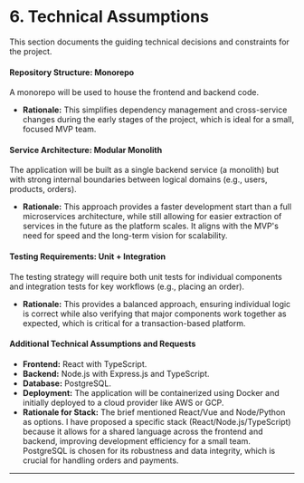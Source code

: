 # 6. Technical Assumptions

This section documents the guiding technical decisions and constraints for the project.

#### **Repository Structure: Monorepo**

A monorepo will be used to house the frontend and backend code.
*   **Rationale:** This simplifies dependency management and cross-service changes during the early stages of the project, which is ideal for a small, focused MVP team.

#### **Service Architecture: Modular Monolith**

The application will be built as a single backend service (a monolith) but with strong internal boundaries between logical domains (e.g., users, products, orders).
*   **Rationale:** This approach provides a faster development start than a full microservices architecture, while still allowing for easier extraction of services in the future as the platform scales. It aligns with the MVP's need for speed and the long-term vision for scalability.

#### **Testing Requirements: Unit + Integration**

The testing strategy will require both unit tests for individual components and integration tests for key workflows (e.g., placing an order).
*   **Rationale:** This provides a balanced approach, ensuring individual logic is correct while also verifying that major components work together as expected, which is critical for a transaction-based platform.

#### **Additional Technical Assumptions and Requests**

*   **Frontend:** React with TypeScript.
*   **Backend:** Node.js with Express.js and TypeScript.
*   **Database:** PostgreSQL.
*   **Deployment:** The application will be containerized using Docker and initially deployed to a cloud provider like AWS or GCP.
*   **Rationale for Stack:** The brief mentioned React/Vue and Node/Python as options. I have proposed a specific stack (React/Node.js/TypeScript) because it allows for a shared language across the frontend and backend, improving development efficiency for a small team. PostgreSQL is chosen for its robustness and data integrity, which is crucial for handling orders and payments.

***
